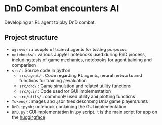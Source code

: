 # DnD Combat encounters AI

Developing an RL agent to play DnD combat.

## Project structure
* `agents/` : a couple of trained agents for testing purposes
* `notebooks/` : various Jupyter notebooks used during RnD process, including tests of game mechanics, notebooks for agent training and comparison
* `src/` : Source code in python
    - `src/agent/` : Code regarding RL agents, neural networks and functions for training / evaluation
    - `src/dnd/` : Game simulation and related utility functions
    - `src/gui/` : Code used for GUI implementation
    - `src/utils/` : commonly used utility and plotting functions 
* `Tokens/` : Images and .json files describing DnD game players/units
* `DnD.ipynb` : notebook containing the GUI implementation
* `DnD.py` : GUI implementation in .py script. It is the main script for app on the [huggingface](https://huggingface.co/spaces/DnD-inc/DnD)
